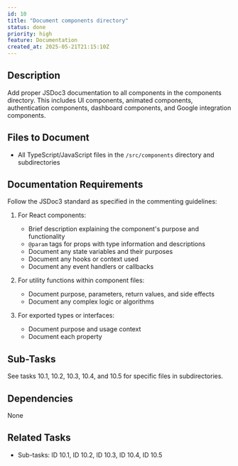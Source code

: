 ```yaml
---
id: 10
title: "Document components directory"
status: done
priority: high
feature: Documentation
created_at: 2025-05-21T21:15:10Z
---
```


## Description

Add proper JSDoc3 documentation to all components in the components directory. This includes UI components, animated components, authentication components, dashboard components, and Google integration components.

## Files to Document

- All TypeScript/JavaScript files in the `/src/components` directory and subdirectories

## Documentation Requirements

Follow the JSDoc3 standard as specified in the commenting guidelines:

1. For React components:
   - Brief description explaining the component's purpose and functionality
   - `@param` tags for props with type information and descriptions
   - Document any state variables and their purposes
   - Document any hooks or context used
   - Document any event handlers or callbacks

2. For utility functions within component files:
   - Document purpose, parameters, return values, and side effects
   - Document any complex logic or algorithms

3. For exported types or interfaces:
   - Document purpose and usage context
   - Document each property

## Sub-Tasks

See tasks 10.1, 10.2, 10.3, 10.4, and 10.5 for specific files in subdirectories.

## Dependencies

None

## Related Tasks

- Sub-tasks: ID 10.1, ID 10.2, ID 10.3, ID 10.4, ID 10.5
